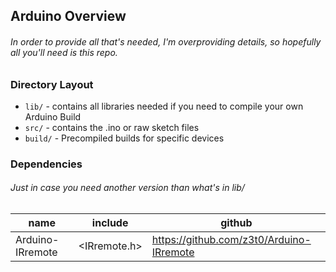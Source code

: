 ## Arduino Overview

###### In order to provide all that's needed, I'm overproviding details, so hopefully all you'll need is this repo.

### Directory Layout
- `lib/` - contains all libraries needed if you need to compile your own Arduino Build
- `src/` - contains the .ino or raw sketch files
- `build/` - Precompiled builds for specific devices

### Dependencies

###### Just in case you need another version than what's in lib/

| name | include | github |
|------|---------|--------|
|Arduino-IRremote|<IRremote.h>|https://github.com/z3t0/Arduino-IRremote|